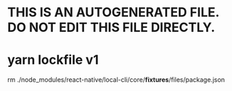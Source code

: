 # THIS IS AN AUTOGENERATED FILE. DO NOT EDIT THIS FILE DIRECTLY.
# yarn lockfile v1

rm ./node_modules/react-native/local-cli/core/__fixtures__/files/package.json
